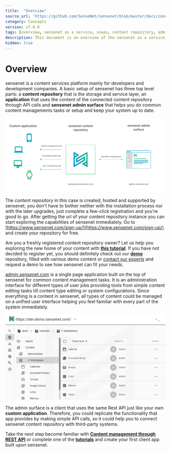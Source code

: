 ```yaml
---
title:  "Overview"
source_url: 'https://github.com/SenseNet/sensenet/blob/master/docs/concepts/snaas-overview.md'
category: Concepts
version: v7.0.0
tags: [overview, sensenet as a service, snaas, content repository, admin surface, admin] 
description: This document is an overview of the sensenet as a service model.
hidden: true
---
```


# Overview

sensenet is a content services platform mainly for developers and development companies. A basic setup of sensenet has three top level parts: a **content repository** that is the storage and service layer, an **application** that uses the content of the connected content repository through API calls and **sensenet admin surface** that helps you do common content managements tasks or setup and keep your system up to date.

![SNaaS Overview](/img/overview.png "Overview of the sensenet as a service model")

The *content repository* in this case is created, hosted and supported by sensenet, you don't have to bother neither with the installation process nor with the later upgrades, just complete a few-click registration and you're good to go. After getting the url of your content repository instance you can start exploring the capabilities of sensenet immediately. Go to [https://www.sensenet.com/sign-up/](https://www.sensenet.com/sign-up/) and create your repository for free.

<div class="docs-highlight">
    <i class="fa fa-info"></i>
    <p>
        Are you a freshly registered content repository owner? Let us help you exploring the new home of your content with <a href="/docs/create-and-explore-your-repository" title="Create and explore your sensenet repository"><strong>this tutorial</strong></a>.
        If you have not decided to register yet, you should definitely check out our <a href="/docs/demo/1000-content-demo" title="1000 content demo repository"><strong>demo</strong></a> repository, filled with various demo content or <a href="">contact our experts</a> and request a demo to see how sensenet can fit your needs.
    </p>
</div>

[admin.sensenet.com](https://admin.sensenet.com) is a single page application built on the top of sensenet for common content management tasks. It is an administration interface for different types of user jobs providing tools from simple content editing tasks till content type editing or system configurations. Since everything is a content in sensenet, all types of content could be managed on a unified user interface helping you feel familiar with every part of the system immediately.

![admin.sensenet.com](/img/admin-ui-light.png "admin.sensenet.com")

The admin surface is a client that uses the same Rest API just like your own **custom application**. Therefore, you could replicate the functionality that app provides by making simple API calls, so it could help you to connect sensenet content repository with third-party systems. 

<div class="docs-highlight">
    <i class="fa fa-info"></i>
    <p>
        Take the next step become familiar with <a href="/docs/concepts/content-management-through-rest-api"><strong>Content management through REST API</strong></a> or complete one of the <a href="/docs/tutorials"><strong>tutorials</strong></a> and create your first client app built upon sensenet.
    </p>
</div>
